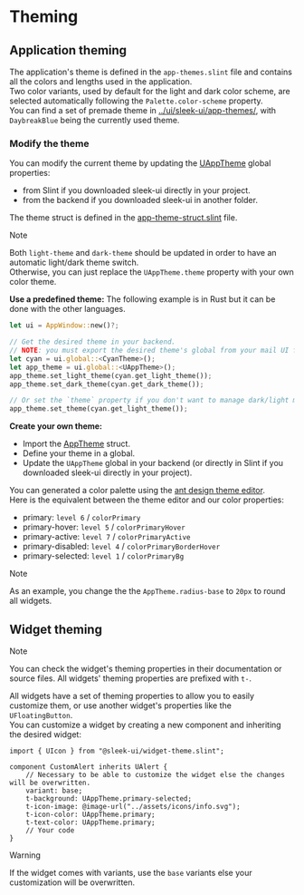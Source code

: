 # Theming
## Application theming
The application's theme is defined in the `app-themes.slint` file and contains all the colors and lengths used in the application.  
Two color variants, used by default for the light and dark color scheme, are selected automatically following the `Palette.color-scheme` property.  
You can find a set of premade theme in [../ui/sleek-ui/app-themes/](../ui/sleek-ui/app-themes/), with `DaybreakBlue` being the currently used theme.

### Modify the theme
You can modify the current theme by updating the [UAppTheme](../ui/sleek-ui/app-theme.slint) global properties:
- from Slint if you downloaded sleek-ui directly in your project.
- from the backend if you downloaded sleek-ui in another folder.

The theme struct is defined in the [app-theme-struct.slint](../ui/sleek-ui/app-themes/app-theme-struct.slint) file.

> [!NOTE]
> Both `light-theme` and `dark-theme` should be updated in order to have an automatic light/dark theme switch.  
> Otherwise, you can just replace the `UAppTheme.theme` property with your own color theme.  

**Use a predefined theme:**
The following example is in Rust but it can be done with the other languages.
```rust
let ui = AppWindow::new()?;

// Get the desired theme in your backend.
// NOTE: you must export the desired theme's global from your mail UI file for it to be available in the backend.
let cyan = ui.global::<CyanTheme>();
let app_theme = ui.global::<UAppTheme>();
app_theme.set_light_theme(cyan.get_light_theme());
app_theme.set_dark_theme(cyan.get_dark_theme());

// Or set the `theme` property if you don't want to manage dark/light mode.
app_theme.set_theme(cyan.get_light_theme());
```

**Create your own theme:**  
- Import the [AppTheme](../ui/sleek-ui/app-themes/app-theme-struct.slint) struct.
- Define your theme in a global.
- Update the `UAppTheme` global in your backend (or directly in Slint if you downloaded sleek-ui directly in your project).

You can generated a color palette using the [ant design theme editor](https://ant.design/theme-editor).  
Here is the equivalent between the theme editor and our color properties:
- primary: `level 6` / `colorPrimary`
- primary-hover: `level 5` / `colorPrimaryHover`
- primary-active: `level 7` / `colorPrimaryActive`
- primary-disabled: `level 4` / `colorPrimaryBorderHover`
- primary-selected: `level 1` / `colorPrimaryBg`


> [!NOTE]
> As an example, you change the the `AppTheme.radius-base` to `20px` to round all widgets.  

## Widget theming
> [!NOTE]
> You can check the widget's theming properties in their documentation or source files.
> All widgets' theming properties are prefixed with `t-`.

All widgets have a set of theming properties to allow you to easily customize them, or use another widget's properties like the `UFloatingButton`.  
You can customize a widget by creating a new component and inheriting the desired widget: 
```slint
import { UIcon } from "@sleek-ui/widget-theme.slint";

component CustomAlert inherits UAlert {
	// Necessary to be able to customize the widget else the changes will be overwritten.
    variant: base;
    t-background: UAppTheme.primary-selected;
    t-icon-image: @image-url("../assets/icons/info.svg");
    t-icon-color: UAppTheme.primary;
    t-text-color: UAppTheme.primary;
	// Your code
}
```

> [!WARNING]
> If the widget comes with variants, use the `base` variants else your customization will be overwritten.